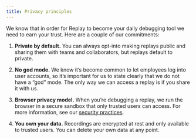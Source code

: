 ```yaml
---
title: Privacy principles
---
```

We know that in order for Replay to become your daily debugging tool we need to earn your trust. Here are a couple of our commitments:

1.  **Private by default.** You can always opt-into making replays public and sharing them with teams and collaborators, but replays default to private.

2.  **No god mode.** We know it’s become common to let employees log into user accounts, so it’s important for us to state clearly that we do not have a “god” mode. The only way we can access a replay is if you share it with us.

3.  **Browser privacy model.** When you’re debugging a replay, we run the browser in a secure sandbox that only trusted users can access. For more information, see our [security practices](https://docs.replay.io/resources/security-practices).

4.  **You own your data.** Recordings are encrypted at rest and only available to trusted users. You can delete your own data at any point.
